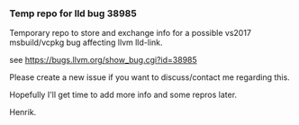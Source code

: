 ### Temp repo for lld bug 38985

Temporary repo to store and exchange info for a possible vs2017 msbuild/vcpkg bug affecting llvm lld-link.

see https://bugs.llvm.org/show_bug.cgi?id=38985

Please create a new issue if you want to discuss/contact me regarding this.

Hopefully I'll get time to add more info and some repros later.

Henrik.

